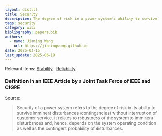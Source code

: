 ```yaml
---
layout: distill
title: Security
description: The degree of risk in a power system's ability to survive imminent disturbances.
tags: security
category: wiki
bibliography: papers.bib
authors:
  - name: Jinning Wang
    url: https://jinningwang.github.io
date: 2025-03-15
last_update: 2025-06-19
---
```


Relevant items: [Stability](/wiki/stability) &nbsp; [Reliability](/wiki/reliability)

### Definition in an IEEE Article by a Joint Task Force of IEEE and CIGRE

Source: <d-cite key="kundur2004stability"></d-cite>

> Security of a power system refers to the degree of risk in its ability to survive imminent disturbances (contingencies) without interruption of customer service.
> It relates to robustness of the system to imminent disturbances and, hence, depends on the system operating condition as well as the contingent probability of disturbances.
